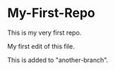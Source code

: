 # My-First-Repo

This is my very first repo.

My first edit of this file.

This is added to "another-branch".
